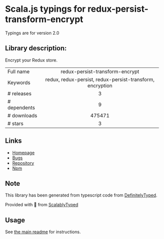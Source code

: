 
# Scala.js typings for redux-persist-transform-encrypt

Typings are for version 2.0

## Library description:
Encrypt your Redux store.

|                    |                 |
| ------------------ | :-------------: |
| Full name          | redux-persist-transform-encrypt |
| Keywords           | redux, redux-persist, redux-persist-transform, encryption |
| # releases         | 3 |
| # dependents       | 9 |
| # downloads        | 475471 |
| # stars            | 3 |

## Links
- [Homepage](https://github.com/maxdeviant/redux-persist-transform-encrypt#readme)
- [Bugs](https://github.com/maxdeviant/redux-persist-transform-encrypt/issues)
- [Repository](https://github.com/maxdeviant/redux-persist-transform-encrypt)
- [Npm](https://www.npmjs.com/package/redux-persist-transform-encrypt)
    


## Note
This library has been generated from typescript code from [DefinitelyTyped](https://definitelytyped.org).

Provided with :purple_heart: from [ScalablyTyped](https://github.com/oyvindberg/ScalablyTyped)

## Usage
See [the main readme](../../readme.md) for instructions.


